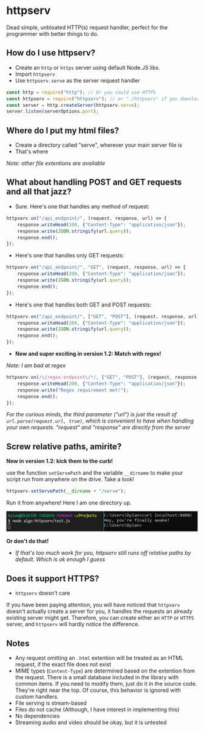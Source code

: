 # httpserv
Dead simple, unbloated HTTP(s) request handler, perfect for the programmer with better things to do.

## How do I use httpserv?

- Create an `http` or `https` server using default Node.JS libs.
- Import `httpserv`
- Use `httpserv.serve` as the server request handler

```js
const http = require("http"); // Or you could use HTTPS
const httpserv = require("httpserv"); // or "./httpserv" if you downloaded the source
const server = http.createServer(httpserv.serve);
server.listen(serverOptions.port);
```

## Where do I put my html files?

- Create a directory called "serve", wherever your main server file is
- That's where

*Note: other file extentions are available*

## What about handling POST and GET requests and all that jazz?

- Sure. Here's one that handles any method of request:

```js
httpserv.on("/api_endpoint/", (request, response, url) => {
    response.writeHead(200, {"Content-Type": "application/json"});
    response.write(JSON.stringify(url.query));
    response.end();
});
```

- Here's one that handles only GET requests:

```js
httpserv.on("/api_endpoint/", "GET", (request, response, url) => {
    response.writeHead(200, {"Content-Type": "application/json"});
    response.write(JSON.stringify(url.query));
    response.end();
});
```

- Here's one that handles both GET and POST requests:

```js
httpserv.on("/api_endpoint/", ["GET", "POST"], (request, response, url) => {
    response.writeHead(200, {"Content-Type": "application/json"});
    response.write(JSON.stringify(url.query));
    response.end();
});
```

- **New and super exciting in version 1.2: Match with regex!**

*Note: I am bad at regex*

```js
httpserv.on(/\/regex-endpoint\/*/, ["GET", "POST"], (request, response, url) => {
    response.writeHead(200, {"Content-Type": "application/json"});
    response.write("Regex requirement met!");
    response.end();
});
```

*For the curious minds, the third parameter ("url") is just the result of `url.parse(request.url, true)`,
which is convenient to have when handling your own requests. "request" and "response" are directly
from the server*

## Screw relative paths, amirite?

**New in version 1.2: kick them to the curb!**

use the function `setServePath` and the variable `__dirname` to make your script run from anywhere on the drive.
Take a look!

```js
httpserv.setServePath(__dirname + "/serve");
```

Run it from anywhere! Here I am one directory up.

![Relative paths are for losers](relative_paths_are_for_losers.png)

**Or don't do that!**

- *If that's too much work for you, httpserv still runs off relative paths by default. Which is ok enough I guess*

## Does it support HTTPS?

- `httpserv` doesn't care

If you have been paying attention, you will have noticed that `httpserv` doesn't actually create
a server for you, it handles the requests an already existing server might get. Therefore, you
can create either an `HTTP` or `HTTPS` server, and `httpserv` will hardly notice the difference.

## Notes

- Any request omitting an `.html` extention will be treated as an HTML request, if the exact file does not exist
- MIME types (`Content-Type`) are determined based on the extention from the request. There is a small database
included in the library with common items. If you need to modify them, just do it in the source code.
They're right near the top. Of course, this behavior is ignored with custom handlers.
- File serving is stream-based
- Files do not cache (Although, I have interest in implementing this)
- No dependencies
- Streaming audio and video should be okay, but it is untested
